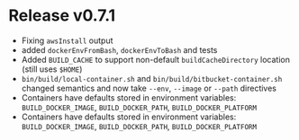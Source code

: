 # Release v0.7.1

- Fixing `awsInstall` output
- added `dockerEnvFromBash`, `dockerEnvToBash` and tests
- Added `BUILD_CACHE` to support non-default `buildCacheDirectory` location (still uses `$HOME`)
- `bin/build/local-container.sh` and `bin/build/bitbucket-container.sh` changed semantics and now take `--env`, `--image` or `--path` directives
- Containers have defaults stored in environment variables: `BUILD_DOCKER_IMAGE`, `BUILD_DOCKER_PATH`, `BUILD_DOCKER_PLATFORM`
- Containers have defaults stored in environment variables: `BUILD_DOCKER_IMAGE`, `BUILD_DOCKER_PATH`, `BUILD_DOCKER_PLATFORM`
